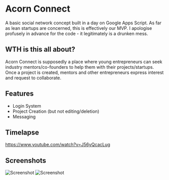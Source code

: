 # Acorn Connect
A basic social network concept built in a day on Google Apps Script. As far as lean startups are concerned, this is effectively our MVP. I apologise profusely in advance for the code - it legitimately is a drunken mess.

## WTH is this all about?
Acorn Connect is supposedly a place where young entrepreneurs can seek industry mentors/co-founders to help them with their projects/startups. Once a project is created, mentors and other entrepreneurs express interest and request to collaborate. 

## Features
* Login System
* Project Creation (but not editing/deletion)
* Messaging

## Timelapse
https://www.youtube.com/watch?v=J56yQcacLug

## Screenshots
![Screenshot](http://i.imgur.com/cjYXzhT.png)
![Screenshot](http://i.imgur.com/rBWQZWS.png)

